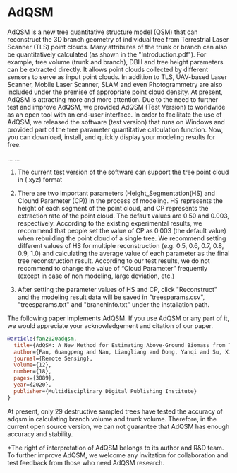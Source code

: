 # AdQSM
AdQSM is a new tree quantitative structure model (QSM) that can reconstruct the 3D branch geometry of individual tree from Terrestrial Laser Scanner (TLS) point clouds. Many attributes of the trunk or branch can also be quantitatively calculated (as shown in the "Introduction.pdf"). For example, tree volume (trunk and branch), DBH and tree height parameters can be extracted directly. It allows point clouds collected by different sensors to serve as input point clouds. In addition to TLS, UAV-based Laser Scanner, Mobile Laser Scanner, SLAM and even Photogrammetry are also included under the premise of appropriate point cloud density.
At present, AdQSM is attracting more and more attention. Due to the need to further test and improve AdQSM, we provided AdQSM (Test Version) to worldwide as an open tool with an end-user interface. In order to facilitate the use of AdQSM, we released the software (test version) that runs on Windows and provided part of the tree parameter quantitative calculation function. Now, you can download, install, and quickly display your modeling results for free.

…		…	

1. The current test version of the software can support the tree point cloud in (.xyz) format
 
2. There are two important parameters (Height_Segmentation(HS) and Clound Parameter (CP)) in the process of modeling. HS represents the height of each segment of the point cloud, and CP represents the extraction rate of the point cloud. The default values are 0.50 and 0.003, respectively. According to the existing experimental results, we recommend that people set the value of CP as 0.003 (the default value) when rebuilding the point cloud of a single tree. 
We recommend setting different values of HS for multiple reconstruction (e.g. 0.5, 0.6, 0.7, 0.8, 0.9, 1.0) and calculating the average value of each parameter as the final tree reconstruction result.
According to our test results, we do not recommend to change the value of “Cloud Parameter” frequently (except in case of non modeling, large deviation, etc.)
 

 

3. After setting the parameter values of HS and CP, click "Reconstruct" and the modeling result data will be saved in "treesparams.csv", "treesparams.txt" and "branchinfo.txt" under the installation path.
 

The following paper implements AdQSM. If you use AdQSM or any part of it, we would appreciate your acknowledgement and citation of our paper.

```bibtex
@article{fan2020adqsm,
  title={AdQSM: A New Method for Estimating Above-Ground Biomass from TLS Point Clouds},
  author={Fan, Guangpeng and Nan, Liangliang and Dong, Yanqi and Su, Xiaohui and Chen, Feixiang},
  journal={Remote Sensing},
  volume={12},
  number={18},
  pages={3089},
  year={2020},
  publisher={Multidisciplinary Digital Publishing Institute}
}
```

At present, only 29 destructive sampled trees have tested the accuracy of adqsm in calculating branch volume and trunk volume. Therefore, in the current open source version, we can not guarantee that AdQSM has enough accuracy and stability.

*The right of interpretation of AdQSM belongs to its author and R&D team. To further improve AdQSM, we welcome any invitation for collaboration and test feedback from those who need AdQSM research.
